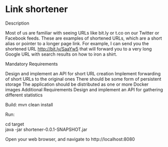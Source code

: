 # Link shortener

Description  

Most of us are familiar with seeing URLs like bit.ly or t.co on our Twitter or Facebook feeds. These are examples of shortened URLs, which are a short alias or pointer to a longer page link. For example, I can send you the shortened URL http://bit.ly/SaaYw5 that will forward you to a very long Google URL with search results on how to iron a shirt.

Mandatory Requirements

Design and implement an API for short URL creation
Implement forwarding of short URLs to the original ones
There should be some form of persistent storage
The application should be distributed as one or more Docker images
Additional Requirements
Design and implement an API for gathering different statistics


Build: mvn clean install  

Run:  
 
 cd target  
 java -jar shortener-0.0.1-SNAPSHOT.jar

Open your web browser, and navigate to http://localhost:8080